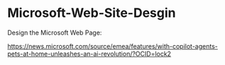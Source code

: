 # Microsoft-Web-Site-Desgin
Design the Microsoft Web Page: 

https://news.microsoft.com/source/emea/features/with-copilot-agents-pets-at-home-unleashes-an-ai-revolution/?OCID=lock2

